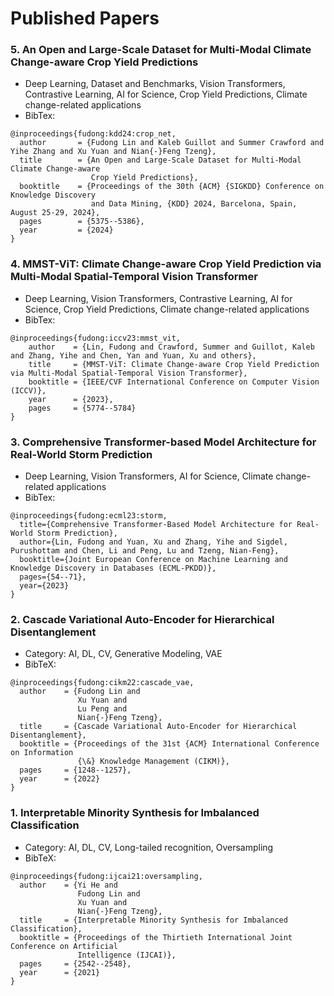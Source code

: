 # Published Papers

### 5. An Open and Large-Scale Dataset for Multi-Modal Climate Change-aware Crop Yield Predictions
- Deep Learning, Dataset and Benchmarks, Vision Transformers, Contrastive Learning, AI for Science, Crop Yield Predictions, Climate change-related applications
- BibTex:
```
@inproceedings{fudong:kdd24:crop_net,
  author       = {Fudong Lin and Kaleb Guillot and Summer Crawford and Yihe Zhang and Xu Yuan and Nian{-}Feng Tzeng},
  title        = {An Open and Large-Scale Dataset for Multi-Modal Climate Change-aware
                  Crop Yield Predictions},
  booktitle    = {Proceedings of the 30th {ACM} {SIGKDD} Conference on Knowledge Discovery
                  and Data Mining, {KDD} 2024, Barcelona, Spain, August 25-29, 2024},
  pages        = {5375--5386},
  year         = {2024}
}
```

### 4. MMST-ViT: Climate Change-aware Crop Yield Prediction via Multi-Modal Spatial-Temporal Vision Transformer
- Deep Learning, Vision Transformers, Contrastive Learning, AI for Science, Crop Yield Predictions, Climate change-related applications
- BibTex:
```
@inproceedings{fudong:iccv23:mmst_vit,
    author    = {Lin, Fudong and Crawford, Summer and Guillot, Kaleb and Zhang, Yihe and Chen, Yan and Yuan, Xu and others},
    title     = {MMST-ViT: Climate Change-aware Crop Yield Prediction via Multi-Modal Spatial-Temporal Vision Transformer},
    booktitle = {IEEE/CVF International Conference on Computer Vision (ICCV)},
    year      = {2023},
    pages     = {5774--5784}
}
```


### 3. Comprehensive Transformer-based Model Architecture for Real-World Storm Prediction

- Deep Learning, Vision Transformers, AI for Science, Climate change-related applications
- BibTex:
```
@inproceedings{fudong:ecml23:storm,
  title={Comprehensive Transformer-Based Model Architecture for Real-World Storm Prediction},
  author={Lin, Fudong and Yuan, Xu and Zhang, Yihe and Sigdel, Purushottam and Chen, Li and Peng, Lu and Tzeng, Nian-Feng},
  booktitle={Joint European Conference on Machine Learning and Knowledge Discovery in Databases (ECML-PKDD)},
  pages={54--71},
  year={2023}
}
```




### 2. Cascade Variational Auto-Encoder for Hierarchical Disentanglement

- Category: AI, DL, CV, Generative Modeling, VAE
- BibTeX: 

```
@inproceedings{fudong:cikm22:cascade_vae,
  author    = {Fudong Lin and
               Xu Yuan and
               Lu Peng and
               Nian{-}Feng Tzeng},
  title     = {Cascade Variational Auto-Encoder for Hierarchical Disentanglement},
  booktitle = {Proceedings of the 31st {ACM} International Conference on Information
               {\&} Knowledge Management (CIKM)},
  pages     = {1248--1257},
  year      = {2022}
}
```



### 1. Interpretable Minority Synthesis for Imbalanced Classification

- Category: AI, DL, CV, Long-tailed recognition, Oversampling
- BibTeX: 

```
@inproceedings{fudong:ijcai21:oversampling,
  author    = {Yi He and
               Fudong Lin and
               Xu Yuan and
               Nian{-}Feng Tzeng},
  title     = {Interpretable Minority Synthesis for Imbalanced Classification},
  booktitle = {Proceedings of the Thirtieth International Joint Conference on Artificial
               Intelligence (IJCAI)},
  pages     = {2542--2548},
  year      = {2021}
}
```
